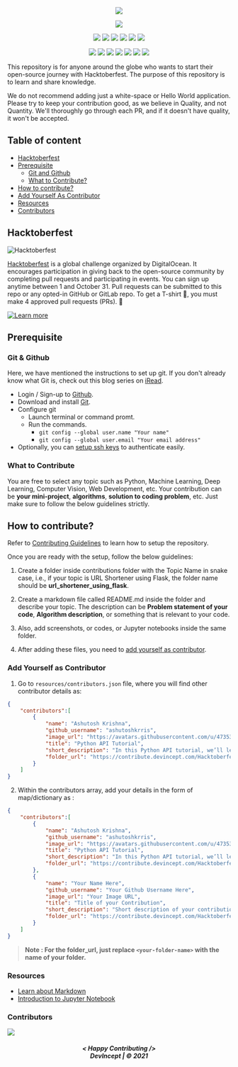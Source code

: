 <p align="center">
    <a href="https://github.com/Learn-Write-Repeat/Hacktoberfest-Contribution">
        <img src="https://i.imgur.com/tR00T51.png" >
    </a>
</p>

<div align="center">

<a href="https://github.com/Learn-Write-Repeat/Hacktoberfest-Contribution"><img src="https://badges.frapsoft.com/os/v1/open-source.svg?v=103"></a>

<a href="https://github.com/Learn-Write-Repeat/Hacktoberfest-Contribution"><img src="https://img.shields.io/static/v1.svg?label=Contributions&message=Welcome&color=yellow"></a>
<a href="https://github.com/ashutoshkrris/"><img src="https://img.shields.io/badge/Maintained%3F-yes-brightgreen.svg?v=103"></a>
<a href="https://github.com/Learn-Write-Repeat/Hacktoberfest-Contribution"><img src="https://img.shields.io/github/repo-size/Learn-Write-Repeat/Hacktoberfest-Contribution.svg?label=Repo%20size&style=flat"></a>
<a href="https://github.com/Learn-Write-Repeat/Hacktoberfest-Contribution"><img src="https://img.shields.io/tokei/lines/github/Learn-Write-Repeat/Hacktoberfest-Contribution?color=yellow&label=Lines%20of%20Code"></a>
<a href="https://github.com/Learn-Write-Repeat/Hacktoberfest-Contribution/blob/main/LICENSE"><img src="https://img.shields.io/badge/license-MIT-brightgreen.svg?v=103"></a>
<a href="https://github.com/Learn-Write-Repeat/Hacktoberfest-Contribution/watchers"><img src="https://img.shields.io/github/watchers/Learn-Write-Repeat/Hacktoberfest-Contribution"></a>
  
<a href="https://github.com/Learn-Write-Repeat/Hacktoberfest-Contribution/graphs/contributors"><img src="https://img.shields.io/github/contributors/Learn-Write-Repeat/Hacktoberfest-Contribution?color=brightgreen"></a>
<a href="https://github.com/Learn-Write-Repeat/Hacktoberfest-Contribution/stargazers"><img src="https://img.shields.io/github/stars/Learn-Write-Repeat/Hacktoberfest-Contribution?color=0059b3"></a>
<a href="https://github.com/Learn-Write-Repeat/Hacktoberfest-Contribution/network/members"><img src="https://img.shields.io/github/forks/Learn-Write-Repeat/Hacktoberfest-Contribution?color=yellow"></a>
<a href="https://github.com/Learn-Write-Repeat/Hacktoberfest-Contribution/issues"><img src="https://img.shields.io/github/issues/Learn-Write-Repeat/Hacktoberfest-Contribution?color=brightgreen"></a>
<a href="https://github.com/Learn-Write-Repeat/Hacktoberfest-Contribution/issues?q=is%3Aissue+is%3Aclosed"><img src="https://img.shields.io/github/issues-closed-raw/Learn-Write-Repeat/Hacktoberfest-Contribution?color=0059b3"></a>
<a href="https://github.com/Learn-Write-Repeat/Hacktoberfest-Contribution/pulls"><img src="https://img.shields.io/github/issues-pr/Learn-Write-Repeat/Hacktoberfest-Contribution?color=yellow"></a>
<a href="https://github.com/Learn-Write-Repeat/Hacktoberfest-Contribution/pulls?q=is%3Apr+is%3Aclosed"><img src="https://img.shields.io/github/issues-pr-closed-raw/Learn-Write-Repeat/Hacktoberfest-Contribution?color=brightgreen"></a> 
</div>

This repository is for anyone around the globe who wants to start their open-source journey with Hacktoberfest. The purpose of this repository is to learn and share knowledge.

We do not recommend adding just a white-space or Hello World application. Please try to keep your contribution good, as we believe in Quality, and not Quantity. We'll thoroughly go through each PR, and if it doesn't have quality, it won't be accepted.

## Table of content
- [Hacktoberfest](#hacktoberfest)
- [Prerequisite](#prerequisite)
    - [Git and Github](#git--github)
    - [What to Contribute?](#what-to-contribute)
- [How to contribute?](#how-to-contribute)
- [Add Yourself As Contributor](#add-yourself-as-contributor)
- [Resources](#resources)
- [Contributors](#contributors)

## Hacktoberfest

![Hacktoberfest](https://i.imgur.com/pZaosIp.png)

[Hacktoberfest](https://hacktoberfest.digitalocean.com/) is a global challenge organized by DigitalOcean. It encourages participation in giving back to the open-source community by completing pull requests and participating in events. You can sign up anytime between 1 and October 31. Pull requests can be submitted to this repo or any opted-in GitHub or GitLab repo. To get a T-shirt :tshirt:, you must make 4 approved pull requests (PRs). :tada:

[![Learn more](https://img.shields.io/badge/-Learn%20more-orange?style=plastic)](https://hacktoberfest.digitalocean.com/resources/participation)


## Prerequisite

### Git & Github
Here, we have mentioned the instructions to set up git. If you don't already know what Git is, check out this blog series on [iRead](https://iread.ga/series/1/git-and-github).

- Login / Sign-up to [Github](https://github.com/login).
- Download and install [Git](https://git-scm.com/downloads).
- Configure git
    - Launch terminal or command promt.
    - Run the commands.
        - `git config --global user.name "Your name"`
        - `git config --global user.email "Your email address"` 
 - Optionally, you can [setup ssh keys](https://docs.github.com/en/github/authenticating-to-github/connecting-to-github-with-ssh/generating-a-new-ssh-key-and-adding-it-to-the-ssh-agent) to authenticate easily. 

### What to Contribute

You are free to select any topic such as Python, Machine Learning, Deep Learning, Computer Vision, Web Development, etc. Your contribution can be **your mini-project**, **algorithms**, **solution to coding problem**, etc. Just make sure to follow the below guidelines strictly.

## How to contribute?

Refer to [Contributing Guidelines](https://github.com/Learn-Write-Repeat/Hacktoberfest-Contribution/blob/master/CONTRIBUTING.md) to learn how to setup the repository.

Once you are ready with the setup, follow the below guidelines:

1. Create a folder inside contributions folder with the Topic Name in snake case, i.e., if your topic is URL Shortener using Flask, the folder name should be **url_shortener_using_flask**.

2. Create a markdown file called README.md inside the folder and describe your topic. The description can be **Problem statement of your code**, **Algorithm description**, or something that is relevant to your code.

3. Also, add screenshots, or codes, or Jupyter notebooks inside the same folder.

4. After adding these files, you need to [add yourself as contributor](#add-yourself-as-contributor).


### Add Yourself as Contributor

1. Go to `resources/contributors.json` file, where you will find other contributor details as:
```json
{
    "contributors":[
        {
            "name": "Ashutosh Krishna",
            "github_username": "ashutoshkrris",
            "image_url": "https://avatars.githubusercontent.com/u/47353498?v=4",
            "title": "Python API Tutorial",
            "short_description": "In this Python API tutorial, we’ll learn how to retrieve data using requests library. There are millions of APIs online which provide access to data.",
            "folder_url": "https://contribute.devincept.com/Hacktoberfest-Contribution/contributions/python-api-tutorial/"
        }
    ]
}
```

2. Within the contributors array, add your details in the form of map/dictionary as : 
```json
{
    "contributors":[
        {
            "name": "Ashutosh Krishna",
            "github_username": "ashutoshkrris",
            "image_url": "https://avatars.githubusercontent.com/u/47353498?v=4",
            "title": "Python API Tutorial",
            "short_description": "In this Python API tutorial, we’ll learn how to retrieve data using requests library. There are millions of APIs online which provide access to data.",
            "folder_url": "https://contribute.devincept.com/Hacktoberfest-Contribution/contributions/python-api-tutorial/"
        },
        {
            "name": "Your Name Here",
            "github_username": "Your Github Username Here",
            "image_url": "Your Image URL",
            "title": "Title of your Contribution",
            "short_description": "Short description of your contribution",
            "folder_url": "https://contribute.devincept.com/Hacktoberfest-Contribution/contributions/<your-folder-name>/"
        }
    ]
}
```

> **Note : For the folder_url, just replace `<your-folder-name>` with the name of your folder.**


### Resources

* [Learn about Markdown](https://github.com/Learn-Write-Repeat/Open-contributions/blob/master/Markdown.md)
* [Introduction to Jupyter Notebook](https://github.com/Learn-Write-Repeat/Open-contributions/blob/master/Trivedh_Jupyter_Tutorial.md)

### Contributors

<a href="https://github.com/Learn-Write-Repeat/Hacktoberfest-Contribution/graphs/contributors">
  <img src="https://contrib.rocks/image?repo=Learn-Write-Repeat/Hacktoberfest-Contribution" />
</a>

<br>
<h5 align="center">
< Happy Contributing />
<br>
DevIncept | © 2021
</h5>
